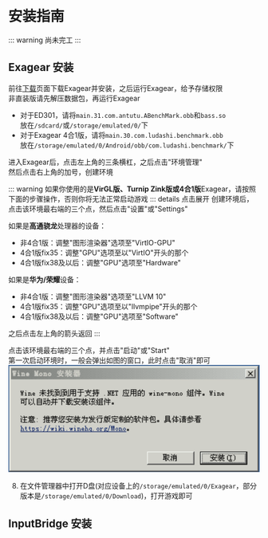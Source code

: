 # 安装指南

::: warning 尚未完工
:::

## Exagear 安装

前往[下载](/down/)页面下载Exagear并安装，之后运行Exagear，给予存储权限  
非直装版请先解压数据包，再运行Exagear

- 对于ED301，请将`main.31.com.antutu.ABenchMark.obb`和`bass.so`  
放在`/sdcard/`或`/storage/emulated/0/`下
- 对于Exagear 4合1版，请将`main.30.com.ludashi.benchmark.obb`  
放在`/storage/emulated/0/Android/obb/com.ludashi.benchmark/`下

进入Exagear后，点击左上角的三条横杠，之后点击"环境管理"  
然后点击右上角的加号，创建环境

::: warning
如果你使用的是**VirGL版、Turnip Zink版或4合1版**Exagear，请按照下面的步骤操作，否则你将无法正常启动游戏
::: details 点击展开
创建环境后，点击该环境最右端的三个点，然后点击"设置"或"Settings"

如果是**高通骁龙**处理器的设备：
- 非4合1版：调整"图形渲染器"选项至"VirtIO-GPU"
- 4合1版fix35：调整"GPU"选项至以"VirtIO"开头的那个
- 4合1版fix38及以后：调整"GPU"选项至"Hardware"

如果是**华为/荣耀**设备：
- 非4合1版：调整"图形渲染器"选项至"LLVM 10"
- 4合1版fix35：调整"GPU"选项至以"llvmpipe"开头的那个
- 4合1版fix38及以后：调整"GPU"选项至"Software"  

之后点击左上角的箭头返回
:::

点击该环境最右端的三个点，并点击"启动"或"Start"  
第一次启动环境时，一般会弹出如图的窗口，此时点击"取消"即可  
![](./dialog.png)

8. 在文件管理器中打开D盘(对应设备上的`/storage/emulated/0/Exagear`，部分版本是`/storage/emulated/0/Download`)，打开游戏即可

## InputBridge 安装